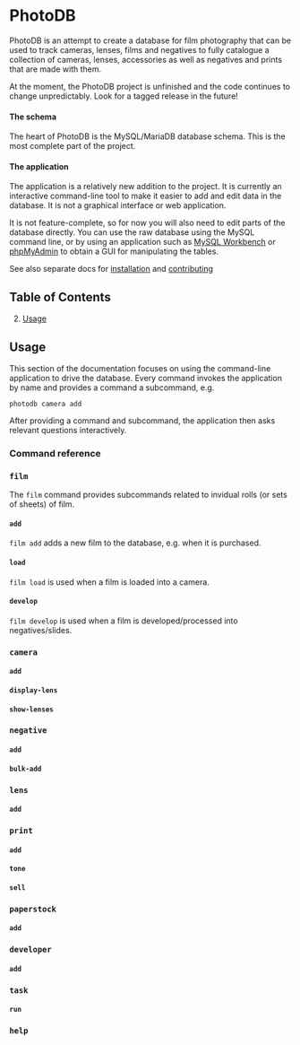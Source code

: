 PhotoDB
=======

PhotoDB is an attempt to create a database for film photography that can be used to track
cameras, lenses, films and negatives to fully catalogue a collection of cameras, lenses,
accessories as well as negatives and prints that are made with them.

At the moment, the PhotoDB project is unfinished and the code continues to change unpredictably.
Look for a tagged release in the future!

#### The schema

The heart of PhotoDB is the MySQL/MariaDB database schema. This is the most complete
part of the project.

#### The application

The application is a relatively new addition to the project. It is currently an interactive
command-line tool to make it easier to add and edit data in the database. It is not a graphical
interface or web application.

It is not feature-complete, so for now you will also need to edit parts of the database directly.
You can use the raw database using the MySQL command line, or by using an application such as
[MySQL Workbench](http://www.mysql.com/products/workbench/) or
[phpMyAdmin](http://www.phpmyadmin.net/home_page/index.php) to obtain a GUI for manipulating the tables.

See also separate docs for [installation](INSTALL.md) and [contributing](CONTRIBUTING.md)

## Table of Contents

2. [Usage](#usage)

## Usage

This section of the documentation focuses on using the command-line application to drive the database.
Every command invokes the application by name and provides a command a subcommand, e.g.

```
photodb camera add
```

After providing a command and subcommand, the application then asks relevant questions interactively.

### Command reference

### `film`
The `film` command provides subcommands related to invidual rolls (or sets of sheets) of film.
#### `add`
`film add` adds a new film to the database, e.g. when it is purchased.
#### `load`
`film load` is used when a film is loaded into a camera.
#### `develop`
`film develop` is used when a film is developed/processed into negatives/slides.

### `camera`
#### `add`
#### `display-lens`
#### `show-lenses`

### `negative`
#### `add`
#### `bulk-add`

### `lens`
#### `add`

### `print`
#### `add`
#### `tone`
#### `sell`

### `paperstock`
#### `add`

### `developer`
#### `add`

### `task`
#### `run`

### `help`
